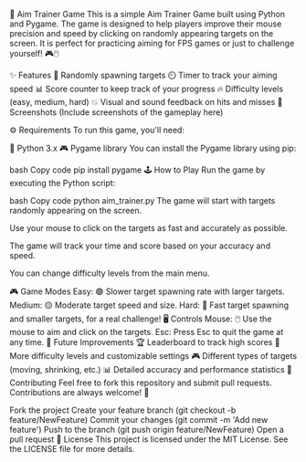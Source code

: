 🎯 Aim Trainer Game
This is a simple Aim Trainer Game built using Python and Pygame. The game is designed to help players improve their mouse precision and speed by clicking on randomly appearing targets on the screen. It is perfect for practicing aiming for FPS games or just to challenge yourself! 🎮🖱️

✨ Features
🎯 Randomly spawning targets
⏲️ Timer to track your aiming speed
📊 Score counter to keep track of your progress
🔥 Difficulty levels (easy, medium, hard)
💥 Visual and sound feedback on hits and misses
📸 Screenshots
(Include screenshots of the gameplay here)

⚙️ Requirements
To run this game, you'll need:

🐍 Python 3.x
🎮 Pygame library
You can install the Pygame library using pip:

bash
Copy code
pip install pygame
🕹️ How to Play
Run the game by executing the Python script:

bash
Copy code
python aim_trainer.py
The game will start with targets randomly appearing on the screen.

Use your mouse to click on the targets as fast and accurately as possible.

The game will track your time and score based on your accuracy and speed.

You can change difficulty levels from the main menu.

🎮 Game Modes
Easy: 🟢 Slower target spawning rate with larger targets.
Medium: 🟡 Moderate target speed and size.
Hard: 🔴 Fast target spawning and smaller targets, for a real challenge!
🖥️ Controls
Mouse: 🖱️ Use the mouse to aim and click on the targets.
Esc: Press Esc to quit the game at any time.
🚀 Future Improvements
🏆 Leaderboard to track high scores
🎯 More difficulty levels and customizable settings
🎮 Different types of targets (moving, shrinking, etc.)
📊 Detailed accuracy and performance statistics
🤝 Contributing
Feel free to fork this repository and submit pull requests. Contributions are always welcome! 🚀

Fork the project
Create your feature branch (git checkout -b feature/NewFeature)
Commit your changes (git commit -m 'Add new feature')
Push to the branch (git push origin feature/NewFeature)
Open a pull request
📜 License
This project is licensed under the MIT License. See the LICENSE file for more details.
